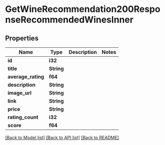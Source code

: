 # GetWineRecommendation200ResponseRecommendedWinesInner

## Properties

Name | Type | Description | Notes
------------ | ------------- | ------------- | -------------
**id** | **i32** |  | 
**title** | **String** |  | 
**average_rating** | **f64** |  | 
**description** | **String** |  | 
**image_url** | **String** |  | 
**link** | **String** |  | 
**price** | **String** |  | 
**rating_count** | **i32** |  | 
**score** | **f64** |  | 

[[Back to Model list]](../README.md#documentation-for-models) [[Back to API list]](../README.md#documentation-for-api-endpoints) [[Back to README]](../README.md)


